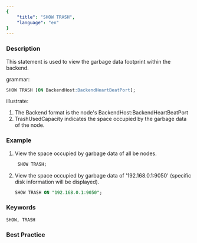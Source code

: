 ```yaml
---
{
    "title": "SHOW TRASH",
    "language": "en"
}
---
```


<!--
Licensed to the Apache Software Foundation (ASF) under one
or more contributor license agreements. See the NOTICE file
distributed with this work for additional information
regarding copyright ownership. The ASF licenses this file
to you under the Apache License, Version 2.0 (the
"License"); you may not use this file except in compliance
with the License. You may obtain a copy of the License at

  http://www.apache.org/licenses/LICENSE-2.0

Unless required by applicable law or agreed to in writing,
software distributed under the License is distributed on an
"AS IS" BASIS, WITHOUT WARRANTIES OR CONDITIONS OF ANY
KIND, either express or implied. See the License for the
specific language governing permissions and limitations
under the License.
-->



### Description

This statement is used to view the garbage data footprint within the backend.

grammar:

```sql
SHOW TRASH [ON BackendHost:BackendHeartBeatPort];
```

illustrate:

1. The Backend format is the node's BackendHost:BackendHeartBeatPort
2. TrashUsedCapacity indicates the space occupied by the garbage data of the node.

### Example

1. View the space occupied by garbage data of all be nodes.

   ```sql
    SHOW TRASH;
   ```

2. View the space occupied by garbage data of '192.168.0.1:9050' (specific disk information will be displayed).

   ```sql
   SHOW TRASH ON "192.168.0.1:9050";
   ```

### Keywords

    SHOW, TRASH

### Best Practice